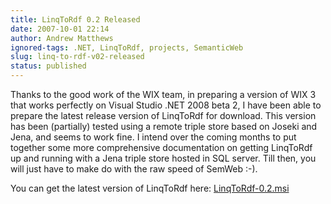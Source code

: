 ```yaml
---
title: LinqToRdf 0.2 Released
date: 2007-10-01 22:14
author: Andrew Matthews
ignored-tags: .NET, LinqToRdf, projects, SemanticWeb
slug: linq-to-rdf-v02-released
status: published
---
```


Thanks to the good work of the WIX team, in preparing a version of WIX 3 that works perfectly on Visual Studio .NET 2008 beta 2, I have been able to prepare the latest release version of LinqToRdf for download. This version has been (partially) tested using a remote triple store based on Joseki and Jena, and seems to work fine. I intend over the coming months to put together some more comprehensive documentation on getting LinqToRdf up and running with a Jena triple store hosted in SQL server.
Till then, you will just have to make do with the raw speed of SemWeb :-).

You can get the latest version of LinqToRdf here: [LinqToRdf-0.2.msi](http://linqtordf.googlecode.com/files/LinqToRdf-0.2.msi)
